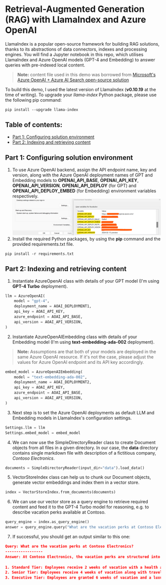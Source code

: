 # Retrieval-Augmented Generation (RAG) with LlamaIndex and Azure OpenAI
LlamaIndex is a popular open-source framework for building RAG solutions, thanks to its abstractions of data connectors, indexes and processing engines. You will find a Jupyter notebook in this repo, which utilises LlamaIndex and Azure OpenAI models (GPT-4 and Embedding) to answer queries with pre-indexed local content.
> **Note:** content file used in this demo was borrowed from [Microsoft's Azure OpenAI + Azure AI Search open-source solution](https://github.com/Azure-Samples/azure-search-openai-demo)

To build this demo, I used the latest version of LlamaIndex (**v0.10.19** at the time of writing). To upgrade your _llama-index_ Python package, please use the following pip command:
```
pip install --upgrade llama-index
```

## Table of contents:
- [Part 1: Configuring solution environment](https://github.com/LazaUK/AOAI-LlamaIndex-VectorStore#part-1-configuring-solution-environment)
- [Part 2: Indexing and retrieving content](https://github.com/LazaUK/AOAI-LlamaIndex-VectorStore#part-2-indexing-and-retrieving-content)

## Part 1: Configuring solution environment
1. To use Azure OpenAI backend, assign the API endpoint name, key and version, along with the Azure OpenAI deployment names of GPT and Embedding models to **OPENAI_API_BASE**, **OPENAI_API_KEY**, **OPENAI_API_VERSION**, **OPENAI_API_DEPLOY** (for GPT) and **OPENAI_API_DEPLOY_EMBED** (for Embedding) environment variables respectively.
![screenshot_1.1_environment](images/environment_var.png)
2. Install the required Python packages, by using the **pip** command and the provided requirements.txt file.
```
pip install -r requirements.txt
```

## Part 2: Indexing and retrieving content
1. Instantiate AzureOpenAI class with details of your GPT model (I'm using **GPT-4 Turbo** deployment).
``` Python
llm = AzureOpenAI(
    model = "gpt-4",
    deployment_name = AOAI_DEPLOYMENT1,
    api_key = AOAI_API_KEY,
    azure_endpoint = AOAI_API_BASE,
    api_version = AOAI_API_VERSION,
)
```
2. Instantiate AzureOpenAIEmbedding class with details of your Embedding model (I'm using **text-embedding-ada-002** deployment).
> **Note:** Assumptions are that both of your models are deployed in the same Azure OpenAI resource. If it's not the case, please adjust the values for Azure OpenAI endpoint and its API key accordingly.
``` Python
embed_model = AzureOpenAIEmbedding(
    model = "text-embedding-ada-002",
    deployment_name = AOAI_DEPLOYMENT2,
    api_key = AOAI_API_KEY,
    azure_endpoint = AOAI_API_BASE,
    api_version = AOAI_API_VERSION,
)
```
3. Next step is to set the Azure OpenAI deployments as default LLM and Embedding models in LlamaIndex's configuration settings.
``` Python
Settings.llm = llm
Settings.embed_model = embed_model
```
4. We can now use the SimpleDirectoryReader class to create Document objects from all files in a given directory. In our case, the **data** directory contains single markdown file with description of a fictitious company, _Contoso Electronics_.
``` Python
documents = SimpleDirectoryReader(input_dir="data").load_data()
```
5. VectorStoreIndex class can help us to chunk our Document objects, generate vector embeddings and index them in a vector store.
``` Python
index = VectorStoreIndex.from_documents(documents)
```
6. We can use our vector store as a query engine to retrieve required content and feed it to the GPT-4 Turbo model for reasoning, e.g. to describe vacation perks available at Contoso.
``` Python
query_engine = index.as_query_engine()
answer = query_engine.query("What are the vacation perks at Contoso Electronics?")
```
7. If successful, you should get an output similar to this one:
``` JSON
Query: What are the vacation perks at Contoso Electronics?
-----------------
Answer: At Contoso Electronics, the vacation perks are structured into three tiers:

1. Standard Tier: Employees receive 2 weeks of vacation with a health and wellness stipend.
2. Senior Tier: Employees receive 4 weeks of vacation along with travel vouchers for a dream destination.
3. Executive Tier: Employees are granted 6 weeks of vacation and a luxury resort getaway with family.
```
